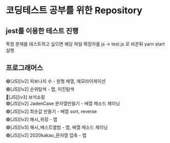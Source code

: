 # 코딩테스트 공부를 위한 Repository

## jest를 이용한 테스트 진행

특정 문제를 테스트하고 싶으면 해당 파일 확장자를 js -> test.js 로 바꾼뒤 yarn start 실행

## 프로그래머스

🟢[JS][lv2] 피보나치 수 - 원형 배열, 메모라이제이션  
🟢[JS][lv2] 순위탐색 - 맵, 이진탐색  
🔴[JS][lv3] 보석쇼핑  
🟢[JS][lv2] JadenCase 문자열만들기 - 배열 메소드 체이닝  
🟢[JS][lv2] 최솟값 만들기 - 배열 sort, reverse  
🟢[JS][lv2] 해시\_위장 - 맵  
🟢[JS][lv3] 해시\_베스트앨범 - 맵, 배열 메소드 체이닝  
🟢[JS][lv2] 2020kakao\_문자열 압축 - 맵
